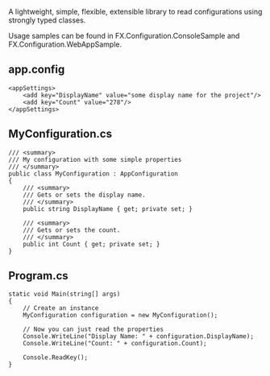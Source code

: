 A lightweight, simple, flexible, extensible library to read configurations using strongly typed classes.

Usage samples can be found in FX.Configuration.ConsoleSample and FX.Configuration.WebAppSample.

## app.config
    <appSettings>
        <add key="DisplayName" value="some display name for the project"/>
        <add key="Count" value="278"/>
    </appSettings>

## MyConfiguration.cs
    /// <summary>
    /// My configuration with some simple properties
    /// </summary>
    public class MyConfiguration : AppConfiguration
    {
        /// <summary>
        /// Gets or sets the display name.
        /// </summary>
        public string DisplayName { get; private set; }

        /// <summary>
        /// Gets or sets the count.
        /// </summary>
        public int Count { get; private set; }
    }

## Program.cs
    static void Main(string[] args)
    {
        // Create an instance
        MyConfiguration configuration = new MyConfiguration();

        // Now you can just read the properties
        Console.WriteLine("Display Name: " + configuration.DisplayName);
        Console.WriteLine("Count: " + configuration.Count);

        Console.ReadKey();
    }